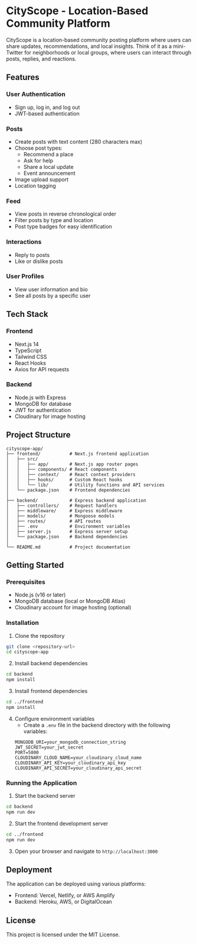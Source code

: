 # CityScope - Location-Based Community Platform

CityScope is a location-based community posting platform where users can share updates, recommendations, and local insights. Think of it as a mini-Twitter for neighborhoods or local groups, where users can interact through posts, replies, and reactions.

## Features

### User Authentication
- Sign up, log in, and log out
- JWT-based authentication

### Posts
- Create posts with text content (280 characters max)
- Choose post types:
  - Recommend a place
  - Ask for help
  - Share a local update
  - Event announcement
- Image upload support
- Location tagging

### Feed
- View posts in reverse chronological order
- Filter posts by type and location
- Post type badges for easy identification

### Interactions
- Reply to posts
- Like or dislike posts

### User Profiles
- View user information and bio
- See all posts by a specific user

## Tech Stack

### Frontend
- Next.js 14
- TypeScript
- Tailwind CSS
- React Hooks
- Axios for API requests

### Backend
- Node.js with Express
- MongoDB for database
- JWT for authentication
- Cloudinary for image hosting

## Project Structure

```
cityscope-app/
├── frontend/           # Next.js frontend application
│   ├── src/
│   │   ├── app/        # Next.js app router pages
│   │   ├── components/ # React components
│   │   ├── context/    # React context providers
│   │   ├── hooks/      # Custom React hooks
│   │   └── lib/        # Utility functions and API services
│   └── package.json    # Frontend dependencies
│
├── backend/            # Express backend application
│   ├── controllers/    # Request handlers
│   ├── middleware/     # Express middleware
│   ├── models/         # Mongoose models
│   ├── routes/         # API routes
│   ├── .env            # Environment variables
│   ├── server.js       # Express server setup
│   └── package.json    # Backend dependencies
│
└── README.md           # Project documentation
```

## Getting Started

### Prerequisites
- Node.js (v16 or later)
- MongoDB database (local or MongoDB Atlas)
- Cloudinary account for image hosting (optional)

### Installation

1. Clone the repository
```bash
git clone <repository-url>
cd cityscope-app
```

2. Install backend dependencies
```bash
cd backend
npm install
```

3. Install frontend dependencies
```bash
cd ../frontend
npm install
```

4. Configure environment variables
   - Create a `.env` file in the backend directory with the following variables:
   ```
   MONGODB_URI=your_mongodb_connection_string
   JWT_SECRET=your_jwt_secret
   PORT=5000
   CLOUDINARY_CLOUD_NAME=your_cloudinary_cloud_name
   CLOUDINARY_API_KEY=your_cloudinary_api_key
   CLOUDINARY_API_SECRET=your_cloudinary_api_secret
   ```

### Running the Application

1. Start the backend server
```bash
cd backend
npm run dev
```

2. Start the frontend development server
```bash
cd ../frontend
npm run dev
```

3. Open your browser and navigate to `http://localhost:3000`

## Deployment

The application can be deployed using various platforms:

- Frontend: Vercel, Netlify, or AWS Amplify
- Backend: Heroku, AWS, or DigitalOcean

## License

This project is licensed under the MIT License.
